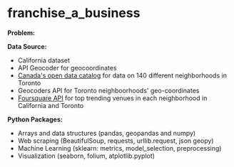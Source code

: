 # franchise_a_business


__Problem:__ 

__Data Source:__

- California dataset
- API Geocoder for geocoordinates
- [Canada's open data catalog](https://www.toronto.ca/ext/open_data/catalog/data_set_files/2016_neighbourhood_profiles.csv) for data on 140 different neighborhoods in Toronto 
- Geocoders API for Toronto neighboorhoods' geo-coordinates
- [Foursquare API](https://foursquare.com) for top trending venues in each neighborhood in California and Toronto

__Python Packages:__
- Arrays and data structures (pandas, geopandas and numpy)
- Web scraping (BeautifulSoup, requests, urllib.request, json geopy)
- Machine Learning (sklearn: metrics, model_selection, preprocessing)
- Visualization (seaborn, folium, atplotlib.pyplot)






